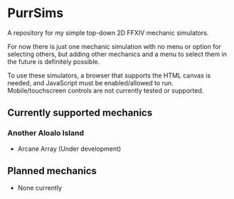 # PurrSims
A repository for my simple top-down 2D FFXIV mechanic simulators.

For now there is just one mechanic simulation with no menu or option for selecting others, but adding other mechanics and a menu to select them in the future is definitely possible.

To use these simulators, a browser that supports the HTML canvas is needed, and JavaScript must be enabled/allowed to run. Mobile/touchscreen controls are not currently tested or supported.

## Currently supported mechanics
### Another Aloalo Island
- Arcane Array (Under development)

## Planned mechanics
- None currently
